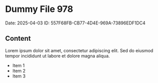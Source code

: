 # Dummy File 978

Date: 2025-04-03
ID: 557F68FB-CB77-4D4E-969A-73896EDF1DC4

## Content

Lorem ipsum dolor sit amet, consectetur adipiscing elit.
Sed do eiusmod tempor incididunt ut labore et dolore magna aliqua.

* Item 1
* Item 2
* Item 3

